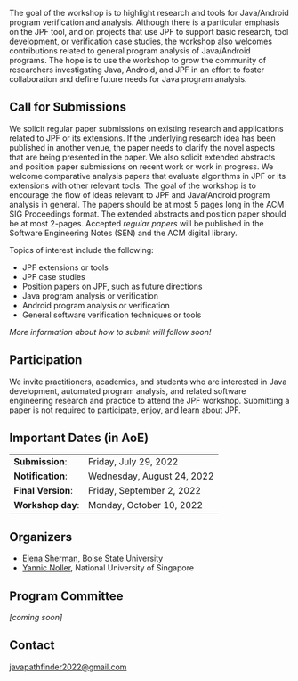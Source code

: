 The goal of the workshop is to highlight research and tools for Java/Android program verification and analysis. Although there is a
particular emphasis on the JPF tool, and on projects that use JPF to support basic research, tool development, or verification case studies, the workshop also welcomes contributions related to general program analysis of Java/Android programs. The hope is to use the workshop to grow the community of researchers investigating Java, Android, and JPF in an effort to foster collaboration and define future needs for Java program analysis.

## Call for Submissions
We solicit regular paper submissions on existing research and applications related to JPF or its extensions. If the underlying
research idea has been published in another venue, the paper needs to clarify the novel aspects that are being presented in the paper.
We also solicit extended abstracts and position paper submissions on recent work or work in progress. We welcome comparative analysis
papers that evaluate algorithms in JPF or its extensions with other relevant tools. The goal of the workshop is to encourage the flow of
ideas relevant to JPF and Java/Android program analysis in general. The papers should be at most 5 pages long in the ACM SIG
Proceedings format. The extended abstracts and position paper should be at most 2-pages. Accepted *regular papers* will be published in
the Software Engineering Notes (SEN) and the ACM digital library.

Topics of interest include the following:
* JPF extensions or tools
* JPF case studies
* Position papers on JPF, such as future directions
* Java program analysis or verification
* Android program analysis or verification
* General software verification techniques or tools

*More information about how to submit will follow soon!*

## Participation
We invite practitioners, academics, and students who are interested in Java development, automated program analysis, and related software engineering research and practice to attend the JPF workshop. Submitting a paper is not required to participate, enjoy, and learn about JPF.

## Important Dates (in AoE)
<table>
  <tbody>
    <tr>
      <td><b>Submission</b>:</td>
      <td>Friday, July 29, 2022</td>
    </tr>
    <tr>
      <td><b>Notification</b>:</td>
      <td>Wednesday, August 24, 2022</td>
    </tr>
    <tr>
      <td><b>Final Version</b>:</td>
      <td>Friday, September 2, 2022</td>
    </tr>
    <tr>
      <td><b>Workshop day</b>:</td>
      <td>Monday, October 10, 2022</td>
    </tr>
  </tbody>
</table>

<!-- Bidding: Tuesday, August, 2 -->
<!-- Assignments: Wednesday, August, 3 -->
<!-- Review: August, 4-19 -->
<!-- Discussion: August, 20-22 -->

## Organizers
* [Elena Sherman](http://cs.boisestate.edu/~esherman/), Boise State University
* [Yannic Noller](https://comp.nus.edu.sg/~yannic), National University of Singapore

## Program Committee
_[coming soon]_

## Contact
[javapathfinder2022@gmail.com](mailto:javapathfinder2022@gmail.com)